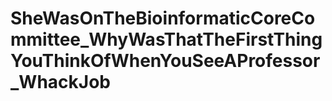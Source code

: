 # SheWasOnTheBioinformaticCoreCommittee_WhyWasThatTheFirstThingYouThinkOfWhenYouSeeAProfessor_WhackJob